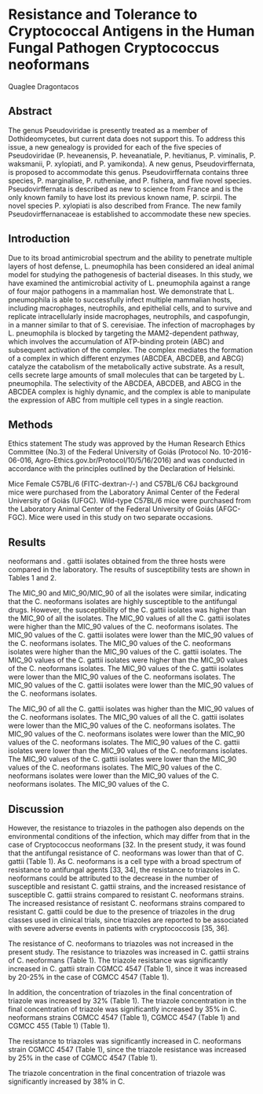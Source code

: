 # Resistance and Tolerance to Cryptococcal Antigens in the Human Fungal Pathogen Cryptococcus neoformans
Quaglee Dragontacos


## Abstract
The genus Pseudoviridae is presently treated as a member of Dothideomycetes, but current data does not support this. To address this issue, a new genealogy is provided for each of the five species of Pseudoviridae (P. heveanensis, P. heveanatiale, P. hevitianus, P. viminalis, P. waksmanii, P. xylopiati, and P. yamikonda). A new genus, Pseudovirffernata, is proposed to accommodate this genus. Pseudovirffernata contains three species, P. marginalise, P. rutheniae, and P. fishera, and five novel species. Pseudovirffernata is described as new to science from France and is the only known family to have lost its previous known name, P. scirpii. The novel species P. xylopiati is also described from France. The new family Pseudovirffernanaceae is established to accommodate these new species.


## Introduction
Due to its broad antimicrobial spectrum and the ability to penetrate multiple layers of host defense, L. pneumophila has been considered an ideal animal model for studying the pathogenesis of bacterial diseases. In this study, we have examined the antimicrobial activity of L. pneumophila against a range of four major pathogens in a mammalian host. We demonstrate that L. pneumophila is able to successfully infect multiple mammalian hosts, including macrophages, neutrophils, and epithelial cells, and to survive and replicate intracellularly inside macrophages, neutrophils, and caspofungin, in a manner similar to that of S. cerevisiae. The infection of macrophages by L. pneumophila is blocked by targeting the MAM2-dependent pathway, which involves the accumulation of ATP-binding protein (ABC) and subsequent activation of the complex. The complex mediates the formation of a complex in which different enzymes (ABCDEA, ABCDEB, and ABCG) catalyze the catabolism of the metabolically active substrate. As a result, cells secrete large amounts of small molecules that can be targeted by L. pneumophila. The selectivity of the ABCDEA, ABCDEB, and ABCG in the ABCDEA complex is highly dynamic, and the complex is able to manipulate the expression of ABC from multiple cell types in a single reaction.


## Methods
Ethics statement
The study was approved by the Human Research Ethics Committee (No.3) of the Federal University of Goiás (Protocol No. 10-2016-06-016, Agro-Ethics.gov.br/Protocol/10/5/16/2016) and was conducted in accordance with the principles outlined by the Declaration of Helsinki.

Mice
Female C57BL/6 (FITC-dextran-/-) and C57BL/6 C6J background mice were purchased from the Laboratory Animal Center of the Federal University of Goiás (UFGC). Wild-type C57BL/6 mice were purchased from the Laboratory Animal Center of the Federal University of Goiás (AFGC-FGC). Mice were used in this study on two separate occasions.


## Results
neoformans and . gattii isolates obtained from the three hosts were compared in the laboratory. The results of susceptibility tests are shown in Tables 1 and 2.

The MIC_90 and MIC_90/MIC_90 of all the isolates were similar, indicating that the C. neoformans isolates are highly susceptible to the antifungal drugs. However, the susceptibility of the C. gattii isolates was higher than the MIC_90 of all the isolates. The MIC_90 values of all the C. gattii isolates were higher than the MIC_90 values of the C. neoformans isolates. The MIC_90 values of the C. gattii isolates were lower than the MIC_90 values of the C. neoformans isolates. The MIC_90 values of the C. neoformans isolates were higher than the MIC_90 values of the C. gattii isolates. The MIC_90 values of the C. gattii isolates were higher than the MIC_90 values of the C. neoformans isolates. The MIC_90 values of the C. gattii isolates were lower than the MIC_90 values of the C. neoformans isolates. The MIC_90 values of the C. gattii isolates were lower than the MIC_90 values of the C. neoformans isolates.

The MIC_90 of all the C. gattii isolates was higher than the MIC_90 values of the C. neoformans isolates. The MIC_90 values of all the C. gattii isolates were lower than the MIC_90 values of the C. neoformans isolates. The MIC_90 values of the C. neoformans isolates were lower than the MIC_90 values of the C. neoformans isolates. The MIC_90 values of the C. gattii isolates were lower than the MIC_90 values of the C. neoformans isolates. The MIC_90 values of the C. gattii isolates were lower than the MIC_90 values of the C. neoformans isolates. The MIC_90 values of the C. neoformans isolates were lower than the MIC_90 values of the C. neoformans isolates. The MIC_90 values of the C.


## Discussion
However, the resistance to triazoles in the pathogen also depends on the environmental conditions of the infection, which may differ from that in the case of Cryptococcus neoformans [32. In the present study, it was found that the antifungal resistance of C. neoformans was lower than that of C. gattii (Table 1). As C. neoformans is a cell type with a broad spectrum of resistance to antifungal agents [33, 34], the resistance to triazoles in C. neoformans could be attributed to the decrease in the number of susceptible and resistant C. gattii strains, and the increased resistance of susceptible C. gattii strains compared to resistant C. neoformans strains. The increased resistance of resistant C. neoformans strains compared to resistant C. gattii could be due to the presence of triazoles in the drug classes used in clinical trials, since triazoles are reported to be associated with severe adverse events in patients with cryptococcosis [35, 36].

The resistance of C. neoformans to triazoles was not increased in the present study. The resistance to triazoles was increased in C. gattii strains of C. neoformans (Table 1). The triazole resistance was significantly increased in C. gattii strain CGMCC 4547 (Table 1), since it was increased by 20-25% in the case of CGMCC 4547 (Table 1).

In addition, the concentration of triazoles in the final concentration of triazole was increased by 32% (Table 1). The triazole concentration in the final concentration of triazole was significantly increased by 35% in C. neoformans strains CGMCC 4547 (Table 1), CGMCC 4547 (Table 1) and CGMCC 455 (Table 1) (Table 1).

The resistance to triazoles was significantly increased in C. neoformans strain CGMCC 4547 (Table 1), since the triazole resistance was increased by 25% in the case of CGMCC 4547 (Table 1).

The triazole concentration in the final concentration of triazole was significantly increased by 38% in C.
